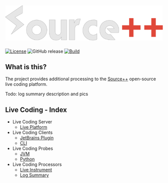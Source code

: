# ![](.github/media/sourcepp_logo.svg)

[![License](https://img.shields.io/github/license/sourceplusplus/processor-log-summary)](LICENSE)
![GitHub release](https://img.shields.io/github/v/release/sourceplusplus/processor-log-summary?include_prereleases)
[![Build](https://github.com/sourceplusplus/processor-log-summary/actions/workflows/build.yml/badge.svg)](https://github.com/sourceplusplus/processor-log-summary/actions/workflows/build.yml)

## What is this?

The project provides additional processing to the [Source++](https://github.com/sourceplusplus/live-platform) open-source live coding platform.

Todo: log summary description and pics

## Live Coding - Index
- Live Coding Server
  - [Live Platform](https://github.com/sourceplusplus/live-platform)
- Live Coding Clients
  - [JetBrains Plugin](https://github.com/sourceplusplus/processor-instrument)
  - [CLI](https://github.com/sourceplusplus/processor-log-summary)
- Live Coding Probes
  - [JVM](https://github.com/sourceplusplus/processor-instrument)
  - [Python](https://github.com/sourceplusplus/processor-log-summary)
- Live Coding Processors
  - [Live Instrument](https://github.com/sourceplusplus/processor-instrument)
  - [Log Summary](https://github.com/sourceplusplus/processor-log-summary)
